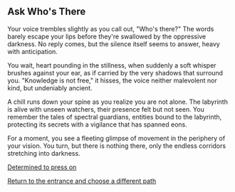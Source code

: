 ## Ask Who's There

Your voice trembles slightly as you call out, "Who's there?" The words barely escape your lips before they're swallowed by the oppressive darkness. No reply comes, but the silence itself seems to answer, heavy with anticipation.

You wait, heart pounding in the stillness, when suddenly a soft whisper brushes against your ear, as if carried by the very shadows that surround you. "Knowledge is not free," it hisses, the voice neither malevolent nor kind, but undeniably ancient.

A chill runs down your spine as you realize you are not alone. The labyrinth is alive with unseen watchers, their presence felt but not seen. You remember the tales of spectral guardians, entities bound to the labyrinth, protecting its secrets with a vigilance that has spanned eons.

For a moment, you see a fleeting glimpse of movement in the periphery of your vision. You turn, but there is nothing there, only the endless corridors stretching into darkness.

[Determined to press on](/determined-to-press-on/determined-to-press-on.md)

[Return to the entrance and choose a different path](/intro.md)